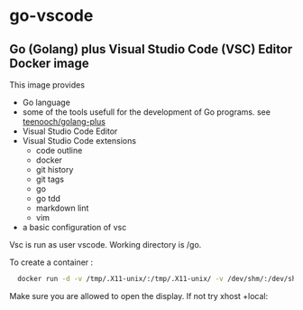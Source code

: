 # go-vscode

## Go (Golang) plus Visual Studio Code (VSC) Editor Docker image

This image provides

- Go language
- some of the tools usefull for the development of Go programs.
  see [teenooch/golang-plus](https://hub.docker.com/r/teenooch/golang-plus/)
- Visual Studio Code Editor
- Visual Studio Code extensions
  - code outline
  - docker
  - git history
  - git tags
  - go
  - go tdd
  - markdown lint
  - vim
- a basic configuration of vsc

Vsc is run as user vscode. Working directory is /go.

To create a container :

```bash
  docker run -d -v /tmp/.X11-unix/:/tmp/.X11-unix/ -v /dev/shm/:/dev/shm/ -v /home/myuser/go/src/:/go/src/ -v /home/myuser/dev/:/home/vscode/dev/ -e DISPLAY=$DISPLAY --name go-vscode teenooch/go-vscode
```

Make sure you are allowed to open the display. If not try xhost +local:
